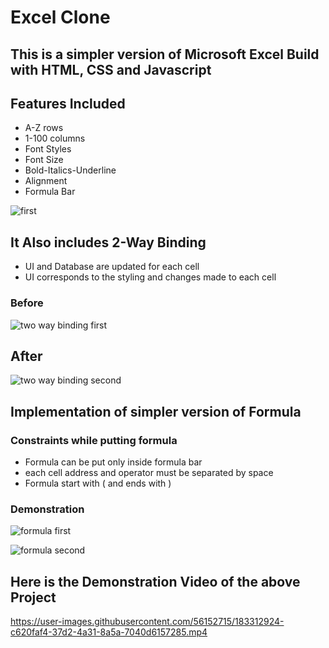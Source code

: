 # Excel Clone

## This is a simpler version of Microsoft Excel Build with HTML, CSS and Javascript

## Features Included
- A-Z rows
- 1-100 columns
- Font Styles
- Font Size
- Bold-Italics-Underline
- Alignment
- Formula Bar

![first](https://user-images.githubusercontent.com/56152715/183312607-a4b3c252-fd90-4579-b79b-a8d40460f809.png)


## It Also includes 2-Way Binding
- UI and Database are updated for each cell
- UI corresponds to the styling and changes made to each cell

### Before

![two way binding first](https://user-images.githubusercontent.com/56152715/183312648-607e83e5-e2cf-487a-85e8-8c9b201b6274.png)


## After

![two way binding second](https://user-images.githubusercontent.com/56152715/183312660-bde1a63f-9386-4112-8521-3f64cae00434.png)


## Implementation of simpler version of Formula

### Constraints while putting formula
- Formula can be put only inside formula bar
- each cell address and operator must be separated by space
- Formula start with ( and ends with )

### Demonstration

![formula first](https://user-images.githubusercontent.com/56152715/183312709-03d30d1d-8acf-4684-bf47-5d432422d343.png)


![formula second](https://user-images.githubusercontent.com/56152715/183312718-af3c7b4e-df81-4c1c-89c0-496dbc06d02c.png)


## Here is the Demonstration Video of the above Project


https://user-images.githubusercontent.com/56152715/183312924-c620faf4-37d2-4a31-8a5a-7040d6157285.mp4



